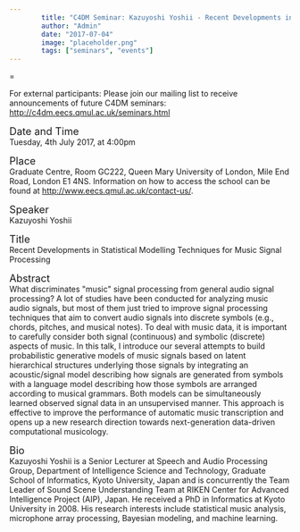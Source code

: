 ```yaml
---
        title: "C4DM Seminar: Kazuyoshi Yoshii - Recent Developments in Statistical Modelling Techniques for Music Signal Processing"
        author: "Admin"
        date: "2017-07-04"
        image: "placeholder.png"
        tags: ["seminars", "events"]
---
```

=
<p>For external participants: Please join our mailing list to receive announcements of future C4DM seminars: <a href="http://c4dm.eecs.qmul.ac.uk/seminars.html">http://c4dm.eecs.qmul.ac.uk/seminars.html</a></p>


<span style="font-size: 130%;">Date and Time</span></br>
Tuesday, 4th July 2017, at 4:00pm

<span style="font-size: 130%;">Place</span></br>
Graduate Centre, Room GC222, Queen Mary University of London, Mile End Road, London E1 4NS. Information on how to access the school can be found at <a href="http://www.eecs.qmul.ac.uk/contact-us/">http://www.eecs.qmul.ac.uk/contact-us/</a>.

<span style="font-size: 130%;">Speaker</span></br>
Kazuyoshi Yoshii

<span style="font-size: 130%;">Title</span></br>
Recent Developments in Statistical Modelling Techniques for Music Signal Processing

<span style="font-size: 130%;">Abstract</span></br>
What discriminates "music" signal processing from general audio signal processing? A lot of studies have been conducted for analyzing music audio signals, but most of them just tried to improve signal processing techniques that aim to convert audio signals into discrete symbols (e.g., chords, pitches, and musical notes). To deal with music data, it is important to carefully consider both signal (continuous) and symbolic (discrete) aspects of music. In this talk, I introduce our several attempts to build probabilistic generative models of music signals based on latent hierarchical structures underlying those signals by integrating an acoustic/signal model describing how signals are generated from symbols with a language model describing how those symbols are arranged according to musical grammars. Both models can be simultaneously learned observed signal data in an unsupervised manner. This approach is effective to improve the performance of automatic music transcription and opens up a new research direction towards next-generation data-driven computational musicology.

<span style="font-size: 130%;">Bio</span></br>
Kazuyoshi Yoshii is a Senior Lecturer at Speech and Audio Processing Group, Department of Intelligence Science and Technology, Graduate School of Informatics, Kyoto University, Japan and is concurrently the Team Leader of Sound Scene Understanding Team at RIKEN Center for Advanced Intelligence Project (AIP), Japan. He received a PhD in Informatics at Kyoto University in 2008. His research interests include statistical music analysis, microphone array processing, Bayesian modeling, and machine learning.
